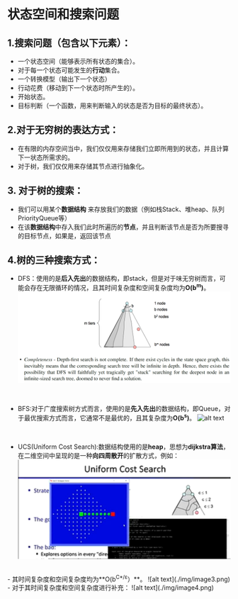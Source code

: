 # 状态空间和搜索问题
## 1.搜索问题（包含以下元素）：
- 一个状态空间（能够表示所有状态的集合）。
- 对于每一个状态可能发生的**行动**集合。
- 一个转换模型（输出下一个状态）
- 行动花费（移动到下一个状态时所产生的）。
- 开始状态。
- 目标判断（一个函数，用来判断输入的状态是否为目标的最终状态）。
## 2.对于无穷树的表达方式：
- 在有限的内存空间当中，我们仅仅用来存储我们立即所用到的状态，并且计算下一状态所需求的。
- 对于树，我们仅仅用来存储其节点进行抽象化。
## 3. 对于树的搜索：
- 我们可以用某个**数据结构** 来存放我们的数据（例如栈Stack、堆heap、队列PriorityQueue等）
- 在该**数据结构**中存入我们此时所遍历的**节点**，并且判断该节点是否为所要搜寻的目标节点，如果是，返回该节点
## 4.树的三种搜索方式：
- DFS：使用的是**后入先出**的数据结构，即stack，但是对于味无穷树而言，可能会存在无限循环的情况，且其时间复杂度和空间复杂度均为**O(b<sup>m</sup>)**。
![alt text](./img/image1.png)
</br>

- BFS:对于广度搜索树方式而言，使用的是**先入先出**的数据结构，即Queue，对于最优搜索方式而言，它通常不是最优的，且其复杂度为**O(b<sup>s</sup>)**。
![alt text](./img/./img/image2.png)
</br>

- UCS(Uniform Cost Search):数据结构使用的是**heap**，思想为**dijkstra算法**，在二维空间中呈现的是一种**向四周散开**的扩散方式，例如：
![alt text](./img/image6.png)  
</br>
- 其时间复杂度和空间复杂度均为**O(b<sup>C*/ε</sup>）</sup>**。
![alt text](./img/image3.png)
- 对于其时间复杂度和空间复杂度进行补充：
![alt text](./img/image4.png)
